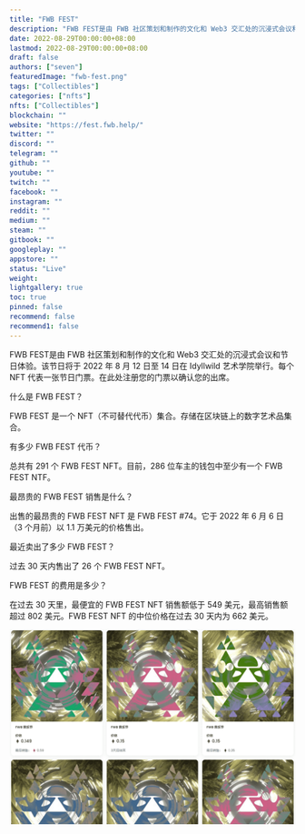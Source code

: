```yaml
---
title: "FWB FEST"
description: "FWB FEST是由 FWB 社区策划和制作的文化和 Web3 交汇处的沉浸式会议和节日体验。"
date: 2022-08-29T00:00:00+08:00
lastmod: 2022-08-29T00:00:00+08:00
draft: false
authors: ["seven"]
featuredImage: "fwb-fest.png"
tags: ["Collectibles"]
categories: ["nfts"]
nfts: ["Collectibles"]
blockchain: ""
website: "https://fest.fwb.help/"
twitter: ""
discord: ""
telegram: ""
github: ""
youtube: ""
twitch: ""
facebook: ""
instagram: ""
reddit: ""
medium: ""
steam: ""
gitbook: ""
googleplay: ""
appstore: ""
status: "Live"
weight: 
lightgallery: true
toc: true
pinned: false
recommend: false
recommend1: false
---
```

FWB FEST是由 FWB 社区策划和制作的文化和 Web3 交汇处的沉浸式会议和节日体验。该节日将于 2022 年 8 月 12 日至 14 日在 Idyllwild 艺术学院举行。每个 NFT 代表一张节日门票。在此处注册您的门票以确认您的出席。

什么是 FWB FEST？

FWB FEST 是一个 NFT（不可替代代币）集合。存储在区块链上的数字艺术品集合。

有多少 FWB FEST 代币？

总共有 291 个 FWB FEST NFT。目前，286 位车主的钱包中至少有一个 FWB FEST NTF。

最昂贵的 FWB FEST 销售是什么？

出售的最昂贵的 FWB FEST NFT 是 FWB FEST #74。它于 2022 年 6 月 6 日（3 个月前）以 1.1 万美元的价格售出。

最近卖出了多少 FWB FEST？

过去 30 天内售出了 26 个 FWB FEST NFT。

FWB FEST 的费用是多少？

在过去 30 天里，最便宜的 FWB FEST NFT 销售额低于 549 美元，最高销售额超过 802 美元。FWB FEST NFT 的中位价格在过去 30 天内为 662 美元。

![nft](1661749920991.png)